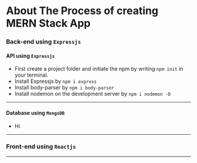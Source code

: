 # About The Process of creating MERN Stack App
### Back-end using `Expressjs`

#### API using `Expressjs`
* First create a project folder and initiate the npm by writing `npm init` in your terminal.
* Install Expressjs by `npm i express`
* Install body-parser by `npm i body-parser`
* Install nodemon on the development server by `npm i nodemon -D`
----
#### Database using `MongoDB`
* Hi
----
### Front-end using `Reactjs`

----